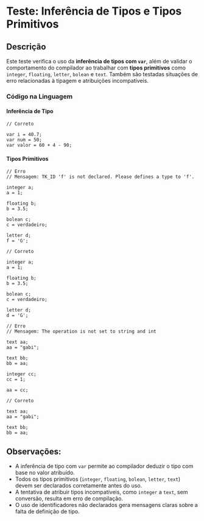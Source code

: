  # Teste: Inferência de Tipos e Tipos Primitivos

 ## Descrição

 Este teste verifica o uso da **inferência de tipos com `var`**, além de validar o comportamento do compilador ao trabalhar com **tipos primitivos** como `integer`, `floating`, `letter`, `bolean` e `text`. Também são testadas situações de erro relacionadas à tipagem e atribuições incompatíveis.

 ### Código na Linguagem

 #### Inferência de Tipo

 ```
 // Correto

 var i = 40.7;
 var num = 50;
 var valor = 60 + 4 - 90;
 ```

 #### Tipos Primitivos

 ```
 // Erro
 // Mensagem: TK_ID 'f' is not declared. Please defines a type to 'f'.

 integer a;
 a = 1;

 floating b;
 b = 3.5;

 bolean c;
 c = verdadeiro;

 letter d;
 f = 'G';
 ```

 ```
 // Correto

 integer a;
 a = 1;

 floating b;
 b = 3.5;

 bolean c;
 c = verdadeiro;

 letter d;
 d = 'G';
 ```

 ```
 // Erro
 // Mensagem: The operation is not set to string and int

 text aa;
 aa = "gabi";

 text bb;
 bb = aa;

 integer cc;
 cc = 1;

 aa = cc;
 ```

 ```
 // Correto

 text aa;
 aa = "gabi";

 text bb;
 bb = aa;
 ```

 ## Observações:

 - A inferência de tipo com `var` permite ao compilador deduzir o tipo com base no valor atribuído.
 - Todos os tipos primitivos (`integer`, `floating`, `bolean`, `letter`, `text`) devem ser declarados corretamente antes do uso.
 - A tentativa de atribuir tipos incompatíveis, como `integer` a `text`, sem conversão, resulta em erro de compilação.
 - O uso de identificadores não declarados gera mensagens claras sobre a falta de definição de tipo.
